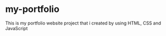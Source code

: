 # my-portfolio
This is my portfolio website project that i created by using HTML, CSS and JavaScript
